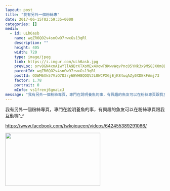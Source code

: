 ```yaml
---
layout: post
title: "我有另外一個粉絲專" 
date: 2017-06-15T02:59:35+0000 
categories: [] 
media:
  - id: uLh6asb
    name: wqZR6QO2v4snGw97rwxGs13qRl
    description: ""   
    height: 405
    width: 720
    type: image/jpeg
    link: https://i.imgur.com/uLh6asb.jpg
    prevLoc: orv8GN4xnAIwYllA9BrXTXoMEx4XowT9KwvWqvPnc05YNk3x9MS8JX0m8DXZizGZ4Eo033ix3V7MYgg1FA3AKOw38YIKW7EYAYvQcyQmmG3YJ7iNvLOOBgRkSkY3lQm9vnCkXD8xx9OvhrvG3WwKxouk7XXw32K8sAkVzm8244IgzODg50n8FPrOoj3pK8H1ANyZA5v2CzGYQPJPR1TDnJyLY7GlcGlNDEjY0kFwWgKj1BXRuPAzv58KjASR01xMzzDjFQxE
    parentId: wqZR6QO2v4snGw97rwxGs13qRl
    postId: ODWM6Xk57ViO7O3ry6EWH8QOQVJL0WCPXGjEjK84uqAZy0XDEkFAmj73
    factor: 1.78
    portrait: 0
    mInfo: vs1frenj6gnaLcJ
message: "我有另外一個粉絲專頁，專門在說明養魚的事，有興趣的魚友可以在粉絲專頁跟我互動喔_    https;www.facebook.comtwkoiqueenvideos642455389291086"
---
```


我有另外一個粉絲專頁，專門在說明養魚的事，有興趣的魚友可以在粉絲專頁跟我互動喔^_^  
  
https://www.facebook.com/twkoiqueen/videos/642455389291086/


[//]: #media:  
<a href="https://i.imgur.com/uLh6asb.jpg"><img src="https://i.imgur.com/uLh6asb.jpg" height="168" width="300" /></a> 
 
